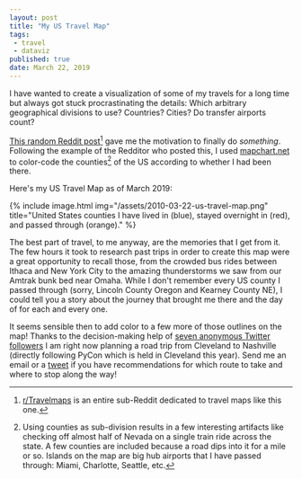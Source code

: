 ```yaml
---
layout: post
title: "My US Travel Map"
tags:
 - travel
 - dataviz
published: true
date: March 22, 2019
---
```


I have wanted to create a visualization of some of my travels for a long time but always got stuck procrastinating the details: Which arbitrary geographical divisions to use? Countries? Cities? Do transfer airports count?

[This random Reddit post](https://www.reddit.com/r/MapPorn/comments/a9cu33/finally_finished_a_map_of_everywhere_ive_been_i/)[^reddit] gave me the motivation to finally do _something_. Following the example of the Redditor who posted this, I used [mapchart.net](https://mapchart.net/usa-counties.html) to color-code the counties[^counties] of the US according to whether I had been there. 

Here's my US Travel Map as of March 2019:

{% include image.html
  img="/assets/2010-03-22-us-travel-map.png"
  title="United States counties I have lived in (blue), stayed overnight in (red), and passed through (orange)."
%}

The best part of travel, to me anyway, are the memories that I get from it. The few hours it took to research past trips in order to create this map were a great opportunity to recall those, from the crowded bus rides between Ithaca and New York City to the amazing thunderstorms we saw from our Amtrak bunk bed near Omaha. While I don't remember every US county I passed through (sorry, Lincoln County Oregon and Kearney County NE), I could tell you a story about the journey that brought me there and the day of for each and every one. 

It seems sensible then to add color to a few more of those outlines on the map! Thanks to the decision-making help of [seven anonymous Twitter followers](https://twitter.com/jonemo/status/1102092116728012801) I am right now planning a road trip from Cleveland to Nashville (directly following PyCon which is held in Cleveland this year). Send me an email or a [tweet](https://twitter.com/jonemo) if you have recommendations for which route to take and where to stop along the way!

[^counties]: Using counties as sub-division results in a few interesting artifacts like checking off almost half of Nevada on a single train ride across the state. A few counties are included because a road dips into it for a mile or so. Islands on the map are big hub airports that I have passed through: Miami, Charlotte, Seattle, etc.
[^reddit]: [r/Travelmaps](https://www.reddit.com/r/Travelmaps) is an entire sub-Reddit dedicated to travel maps like this one. 
